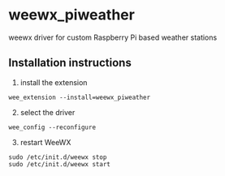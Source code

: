 # weewx_piweather
weewx driver for custom Raspberry Pi based weather stations

## Installation instructions

1. install the extension

```
wee_extension --install=weewx_piweather
```

2. select the driver

```
wee_config --reconfigure
```

3. restart WeeWX

```
sudo /etc/init.d/weewx stop
sudo /etc/init.d/weewx start
```
